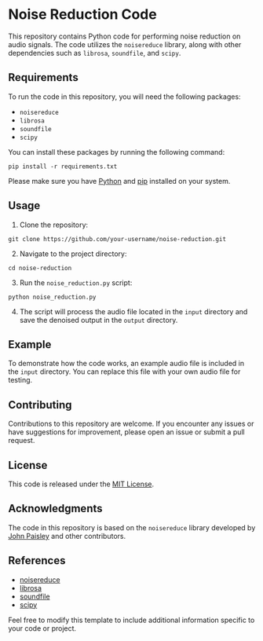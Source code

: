 # Noise Reduction Code

This repository contains Python code for performing noise reduction on audio signals. The code utilizes the `noisereduce` library, along with other dependencies such as `librosa`, `soundfile`, and `scipy`.

## Requirements

To run the code in this repository, you will need the following packages:

- `noisereduce`
- `librosa`
- `soundfile`
- `scipy`

You can install these packages by running the following command:

```
pip install -r requirements.txt
```

Please make sure you have [Python](https://www.python.org/) and [pip](https://pip.pypa.io/en/stable/) installed on your system.

## Usage

1. Clone the repository:

```
git clone https://github.com/your-username/noise-reduction.git
```

2. Navigate to the project directory:

```
cd noise-reduction
```

3. Run the `noise_reduction.py` script:

```
python noise_reduction.py
```

4. The script will process the audio file located in the `input` directory and save the denoised output in the `output` directory.

## Example

To demonstrate how the code works, an example audio file is included in the `input` directory. You can replace this file with your own audio file for testing.

## Contributing

Contributions to this repository are welcome. If you encounter any issues or have suggestions for improvement, please open an issue or submit a pull request.

## License

This code is released under the [MIT License](LICENSE).

## Acknowledgments

The code in this repository is based on the `noisereduce` library developed by [John Paisley](https://github.com/patriceguyot/noise_reduction) and other contributors.

## References

- [noisereduce](https://github.com/patriceguyot/noise_reduction)
- [librosa](https://github.com/librosa/librosa)
- [soundfile](https://github.com/bastibe/SoundFile)
- [scipy](https://github.com/scipy/scipy)

Feel free to modify this template to include additional information specific to your code or project.
